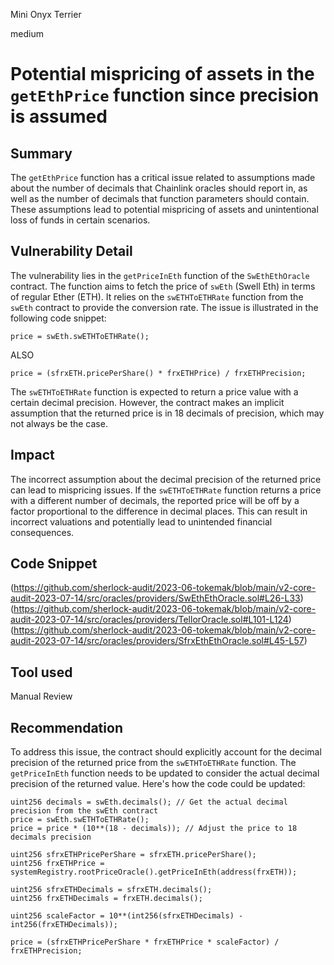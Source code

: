 Mini Onyx Terrier

medium

# Potential mispricing of assets in the `getEthPrice` function since precision is assumed
## Summary
The `getEthPrice` function has a critical issue related to assumptions made about the number of decimals that Chainlink oracles should report in, as well as the number of decimals that function parameters should contain. These assumptions lead to potential mispricing of assets and unintentional loss of funds in certain scenarios.
## Vulnerability Detail
The vulnerability lies in the `getPriceInEth` function of the `SwEthEthOracle` contract. The function aims to fetch the price of `swEth` (Swell Eth) in terms of regular Ether (ETH). It relies on the `swETHToETHRate` function from the `swEth` contract to provide the conversion rate. The issue is illustrated in the following code snippet:
```solidity
price = swEth.swETHToETHRate();
```
ALSO
```solidity
price = (sfrxETH.pricePerShare() * frxETHPrice) / frxETHPrecision;
```
The `swETHToETHRate` function is expected to return a price value with a certain decimal precision. However, the contract makes an implicit assumption that the returned price is in 18 decimals of precision, which may not always be the case.
## Impact
The incorrect assumption about the decimal precision of the returned price can lead to mispricing issues. If the `swETHToETHRate` function returns a price with a different number of decimals, the reported price will be off by a factor proportional to the difference in decimal places. This can result in incorrect valuations and potentially lead to unintended financial consequences.
## Code Snippet
(https://github.com/sherlock-audit/2023-06-tokemak/blob/main/v2-core-audit-2023-07-14/src/oracles/providers/SwEthEthOracle.sol#L26-L33)
(https://github.com/sherlock-audit/2023-06-tokemak/blob/main/v2-core-audit-2023-07-14/src/oracles/providers/TellorOracle.sol#L101-L124)
(https://github.com/sherlock-audit/2023-06-tokemak/blob/main/v2-core-audit-2023-07-14/src/oracles/providers/SfrxEthEthOracle.sol#L45-L57)
## Tool used

Manual Review

## Recommendation
To address this issue, the contract should explicitly account for the decimal precision of the returned price from the `swETHToETHRate` function. The `getPriceInEth` function needs to be updated to consider the actual decimal precision of the returned value. Here's how the code could be updated:
```solidity
uint256 decimals = swEth.decimals(); // Get the actual decimal precision from the swEth contract
price = swEth.swETHToETHRate();
price = price * (10**(18 - decimals)); // Adjust the price to 18 decimals precision
```
```solidity
uint256 sfrxETHPricePerShare = sfrxETH.pricePerShare();
uint256 frxETHPrice = systemRegistry.rootPriceOracle().getPriceInEth(address(frxETH));

uint256 sfrxETHDecimals = sfrxETH.decimals();
uint256 frxETHDecimals = frxETH.decimals();

uint256 scaleFactor = 10**(int256(sfrxETHDecimals) - int256(frxETHDecimals));

price = (sfrxETHPricePerShare * frxETHPrice * scaleFactor) / frxETHPrecision;
```